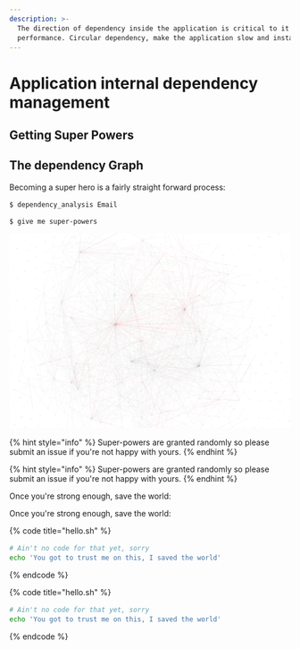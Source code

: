```yaml
---
description: >-
  The direction of dependency inside the application is critical to it's
  performance. Circular dependency, make the application slow and instable.
---
```


# Application internal dependency management

## Getting Super Powers

## The dependency Graph 

Becoming a super hero is a fairly straight forward process:

```
$ dependency_analysis Email
```

```
$ give me super-powers
```

![](.gitbook/assets/image%20%281%29.png)

{% hint style="info" %}
 Super-powers are granted randomly so please submit an issue if you're not happy with yours.
{% endhint %}

{% hint style="info" %}
 Super-powers are granted randomly so please submit an issue if you're not happy with yours.
{% endhint %}

Once you're strong enough, save the world:

Once you're strong enough, save the world:

{% code title="hello.sh" %}
```bash
# Ain't no code for that yet, sorry
echo 'You got to trust me on this, I saved the world'
```
{% endcode %}

{% code title="hello.sh" %}
```bash
# Ain't no code for that yet, sorry
echo 'You got to trust me on this, I saved the world'
```
{% endcode %}



